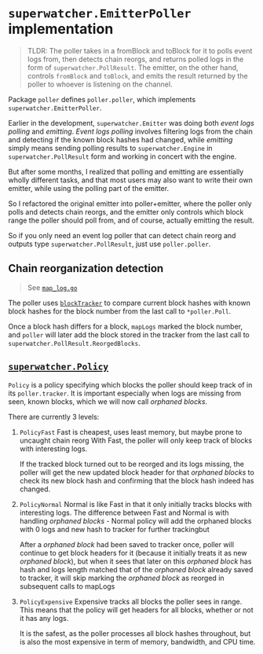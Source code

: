 <!-- markdownlint-configure-file { "MD013": { "code_blocks": false } } -->

# `superwatcher.EmitterPoller` implementation

> TLDR: The poller takes in a fromBlock and toBlock for it to polls event logs from,
> then detects chain reorgs, and returns polled logs in the form of `superwatcher.PollResult`.
> The emitter, on the other hand, controls `fromBlock` and `toBlock`, and emits the
> result returned by the poller to whoever is listening on the channel.

Package `poller` defines `poller.poller`, which implements `superwatcher.EmitterPoller`.

Earlier in the development, `superwatcher.Emitter` was doing both _event logs polling_
and _emitting_. _Event logs polling_ involves filtering logs from the chain and
detecting if the known block hashes had changed, while _emitting_ simply means
sending polling results to `superwatcher.Engine` in `superwatcher.PollResult` form
and working in concert with the engine.

But after some months, I realized that polling and emitting are essentially
wholly different tasks, and that most users may also want to write their own emitter,
while using the polling part of the emitter.

So I refactored the original emitter into poller+emitter, where the poller only polls
and detects chain reorgs, and the emitter only controls which block range the poller
should poll from, and of course, actually emitting the result.

So if you only need an event log poller that can detect chain reorg and outputs
type `superwatcher.PollResult`, just use `poller.poller`.

## Chain reorganization detection

> See [`map_log.go`](./map_log.go)

The poller uses [`blockTracker`](./tracker.go) to compare current block hashes
with known block hashes for the block number from the last call to `*poller.Poll`.

Once a block hash differs for a block, `mapLogs` marked the block number, and `poller`
will later add the block stored in the tracker from the last call to `superwatcher.PollResult.ReorgedBlocks`.

## [`superwatcher.Policy`](../../emitter_poller.go)

`Policy` is a policy specifying which blocks the poller should keep track of
in its `poller.tracker`. It is important especially when logs are missing from
seen, known blocks, which we will now call _orphaned blocks_.

There are currently 3 levels:

1. `PolicyFast`
   Fast is cheapest, uses least memory, but maybe prone to uncaught chain reorg
   With Fast, the poller will only keep track of blocks with interesting logs.

   If the tracked block turned out to be reorged and its logs missing, the poller
   will get the new updated block header for that _orphaned blocks_ to check
   its new block hash and confirming that the block hash indeed has changed.

2. `PolicyNormal`
   Normal is like Fast in that it only initially tracks blocks with interesting logs.
   The difference between Fast and Normal is with handling _orphaned blocks_ - Normal
   policy will add the orphaned blocks with 0 logs and new hash to tracker for
   further trackingbut

   After a _orphaned block_ had been saved to tracker once, poller will continue
   to get block headers for it (because it initially treats it as new _orphaned block_),
   but when it sees that later on this _orphaned block_ has hash and logs length
   matched that of the _orphaned block_ already saved to tracker, it will skip
   marking the _orphaned block_ as reorged in subsequent calls to mapLogs

3. `PolicyExpensive`
   Expensive tracks all blocks the poller sees in range. This means that the
   policy will get headers for all blocks, whether or not it has any logs.

   It is the safest, as the poller processes all block hashes throughout,
   but is also the most expensive in term of memory, bandwidth, and CPU time.
